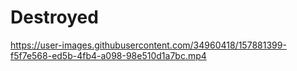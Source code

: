 # Destroyed

https://user-images.githubusercontent.com/34960418/157881399-f5f7e568-ed5b-4fb4-a098-98e510d1a7bc.mp4


